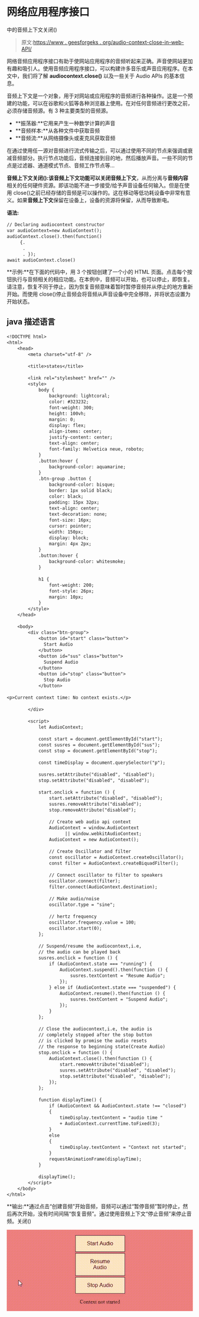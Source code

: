# 网络应用程序接口

中的音频上下文关闭()

> 原文:[https://www . geesforgeks . org/audio-context-close-in-web-API/](https://www.geeksforgeeks.org/audio-context-close-in-web-apis/)

网络音频应用程序接口有助于使网站应用程序的音频听起来正确。声音使网站更加有趣和吸引人。使用音频应用程序接口，可以构建许多音乐或声音应用程序。在本文中，我们将了解 **audiocontext.close()** 以及一些关于 Audio APIs 的基本信息。

音频上下文是一个对象，用于对网站或应用程序的音频进行各种操作。这是一个预建的功能，可以在谷歌和火狐等各种浏览器上使用。在对任何音频进行更改之前，必须存储音频源。有 3 种主要类型的音频源。

*   **振荡器:**它用来产生一种数学计算的声音
*   **音频样本:**从各种文件中获取音频
*   **音频流:**从网络摄像头或麦克风获取音频

在通过使用任一源对音频进行流式传输之后，可以通过使用不同的节点来强调或衰减音频部分。执行节点功能后，音频连接到目的地，然后播放声音。一些不同的节点是过滤器、通道模式节点、音频工作节点等…

**音频上下文关闭():**该音频上下文功能可以关闭**音频上下文**，从而分离与**音频内容**相关的任何硬件资源。即该功能不进一步接受/给予声音设备任何输入。但是在使用 close()之前已经存储的音频是可以操作的。这在移动等低功耗设备中非常有意义。如果**音频上下文**保留在设备上，设备的资源将保留，从而导致断电。

**语法:**

```htmlhtml
// Declaring audiocontext constructor
var audioContext=new AudioContext();
audioContext.close().then(function()
     {.
      .
      . });
await audioContext.close()
```

**示例:**在下面的代码中，用 3 个按钮创建了一个小的 HTML 页面。点击每个按钮执行与音频相关的相应功能。在本例中，音频可以开始，也可以停止，即恢复。请注意，恢复不同于停止，因为恢复音频意味着暂时暂停音频并从停止的地方重新开始。而使用 close()停止音频会将音频从声音设备中完全移除，并将状态设置为开始状态。

## java 描述语言

```htmlhtml
<!DOCTYPE html>
<html>
    <head>
        <meta charset="utf-8" />

        <title>states</title>

        <link rel="stylesheet" href="" />
        <style>
            body {
                background: lightcoral;
                color: #323232;
                font-weight: 300;
                height: 100vh;
                margin: 0;
                display: flex;
                align-items: center;
                justify-content: center;
                text-align: center;
                font-family: Helvetica neue, roboto;
            }
            .button:hover {
                background-color: aquamarine;
            }
            .btn-group .button {
                background-color: bisque;
                border: 1px solid black;
                color: black;
                padding: 15px 32px;
                text-align: center;
                text-decoration: none;
                font-size: 16px;
                cursor: pointer;
                width: 150px;
                display: block;
                margin: 4px 2px;
            }
            .button:hover {
                background-color: whitesmoke;
            }

            h1 {
                font-weight: 200;
                font-style: 26px;
                margin: 10px;
            }
        </style>
    </head>

    <body>
        <div class="btn-group">
            <button id="start" class="button">
              Start Audio
            </button>
            <button id="sus" class="button">
              Suspend Audio
            </button>
            <button id="stop" class="button">
              Stop Audio
            </button>

<p>Current context time: No context exists.</p>

        </div>

        <script>
            let AudioContext;

            const start = document.getElementById("start");
            const susres = document.getElementById("sus");
            const stop = document.getElementById("stop");

            const timeDisplay = document.querySelector("p");

            susres.setAttribute("disabled", "disabled");
            stop.setAttribute("disabled", "disabled");

            start.onclick = function () {
                start.setAttribute("disabled", "disabled");
                susres.removeAttribute("disabled");
                stop.removeAttribute("disabled");

                // Create web audio api context
                AudioContext = window.AudioContext
                      || window.webkitAudioContext;
                AudioContext = new AudioContext();

                // Create Oscillator and filter
                const oscillator = AudioContext.createOscillator();
                const filter = AudioContext.createBiquadFilter();

                // Connect oscillator to filter to speakers
                oscillator.connect(filter);
                filter.connect(AudioContext.destination);

                // Make audio/noise
                oscillator.type = "sine";

                // hertz frequency
                oscillator.frequency.value = 100;
                oscillator.start(0);
            };

            // Suspend/resume the audiocontext,i.e,
            // the audio can be played back
            susres.onclick = function () {
                if (AudioContext.state === "running") {
                    AudioContext.suspend().then(function () {
                        susres.textContent = "Resume Audio";
                    });
                } else if (AudioContext.state === "suspended") {
                    AudioContext.resume().then(function () {
                        susres.textContent = "Suspend Audio";
                    });
                }
            };

            // Close the audiocontext,i.e, the audio is
            // completely stopped after the stop button
            // is clicked by promise the audio resets
            // the response to beginning state(Create Audio)
            stop.onclick = function () {
                AudioContext.close().then(function () {
                    start.removeAttribute("disabled");
                    susres.setAttribute("disabled", "disabled");
                    stop.setAttribute("disabled", "disabled");
                });
            };

            function displayTime() {
                if (AudioContext && AudioContext.state !== "closed")
                {
                    timeDisplay.textContent = "audio time "
                    + AudioContext.currentTime.toFixed(3);
                }
                else
                {
                    timeDisplay.textContent = "Context not started";
                }
                requestAnimationFrame(displayTime);
            }

            displayTime();
        </script>
    </body>
</html>
```

**输出:**通过点击“创建音频”开始音频，音频可以通过“暂停音频”暂时停止，然后再次开始，没有时间间隔“恢复音频”。通过使用音频上下文“停止音频”来停止音频。关闭()

![](img/f7b1fbd51465b7ca89197817bb9442a5.png)